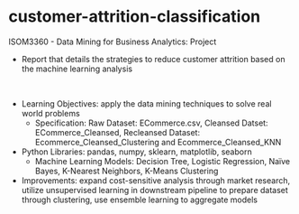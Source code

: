 # customer-attrition-classification

ISOM3360 - Data Mining for Business Analytics: Project
- Report that details the strategies to reduce customer attrition based on the machine learning analysis

<br>

- Learning Objectives: apply the data mining techniques to solve real world problems
    - Specification: Raw Dataset: ECommerce.csv, Cleansed Datset: ECommerce_Cleansed, Recleansed Dataset: Ecommerce_Cleansed_Clustering and Ecommerce_Cleansed_KNN
- Python Libraries: pandas, numpy, sklearn, matplotlib, seaborn
    - Machine Learning Models: Decision Tree, Logistic Regression, Naïve Bayes, K-Nearest Neighbors, K-Means Clustering
- Improvements: expand cost-sensitive analysis through market research, utilize unsupervised learning in downstream pipeline to prepare dataset through clustering, use ensemble learning to aggregate models
 
